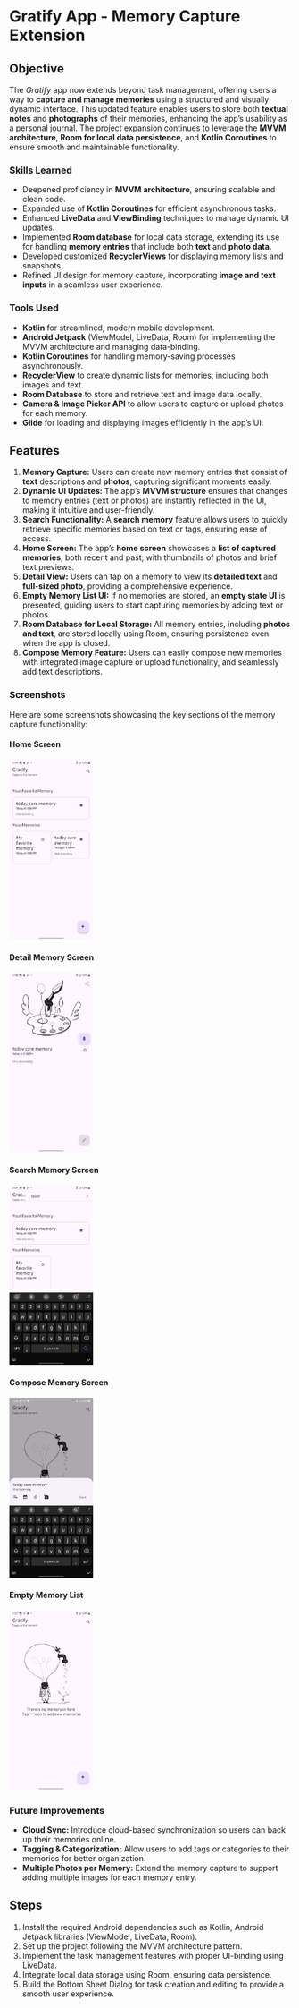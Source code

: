 # Gratify App - Memory Capture Extension

## Objective
The *Gratify* app now extends beyond task management, offering users a way to **capture and manage memories** using a structured and visually dynamic interface. This updated feature enables users to store both **textual notes** and **photographs** of their memories, enhancing the app’s usability as a personal journal. The project expansion continues to leverage the **MVVM architecture**, **Room for local data persistence**, and **Kotlin Coroutines** to ensure smooth and maintainable functionality.

### Skills Learned

- Deepened proficiency in **MVVM architecture**, ensuring scalable and clean code.
- Expanded use of **Kotlin Coroutines** for efficient asynchronous tasks.
- Enhanced **LiveData** and **ViewBinding** techniques to manage dynamic UI updates.
- Implemented **Room database** for local data storage, extending its use for handling **memory entries** that include both **text** and **photo data**.
- Developed customized **RecyclerViews** for displaying memory lists and snapshots.
- Refined UI design for memory capture, incorporating **image and text inputs** in a seamless user experience.

### Tools Used

- **Kotlin** for streamlined, modern mobile development.
- **Android Jetpack** (ViewModel, LiveData, Room) for implementing the MVVM architecture and managing data-binding.
- **Kotlin Coroutines** for handling memory-saving processes asynchronously.
- **RecyclerView** to create dynamic lists for memories, including both images and text.
- **Room Database** to store and retrieve text and image data locally.
- **Camera & Image Picker API** to allow users to capture or upload photos for each memory.
- **Glide** for loading and displaying images efficiently in the app’s UI.

## Features

1. **Memory Capture:** Users can create new memory entries that consist of **text** descriptions and **photos**, capturing significant moments easily.
2. **Dynamic UI Updates:** The app’s **MVVM structure** ensures that changes to memory entries (text or photos) are instantly reflected in the UI, making it intuitive and user-friendly.
3. **Search Functionality:** A **search memory** feature allows users to quickly retrieve specific memories based on text or tags, ensuring ease of access.
4. **Home Screen:** The app’s **home screen** showcases a **list of captured memories**, both recent and past, with thumbnails of photos and brief text previews.
5. **Detail View:** Users can tap on a memory to view its **detailed text** and **full-sized photo**, providing a comprehensive experience.
6. **Empty Memory List UI:** If no memories are stored, an **empty state UI** is presented, guiding users to start capturing memories by adding text or photos.
7. **Room Database for Local Storage:** All memory entries, including **photos and text**, are stored locally using Room, ensuring persistence even when the app is closed.
8. **Compose Memory Feature:** Users can easily compose new memories with integrated image capture or upload functionality, and seamlessly add text descriptions.

### Screenshots

Here are some screenshots showcasing the key sections of the memory capture functionality:

#### Home Screen
<img src="https://github.com/Avwaveaf/screenshots/blob/main/gratify_home.jpeg" alt="Home Screen" width="150">

#### Detail Memory Screen
<img src="https://github.com/Avwaveaf/screenshots/blob/main/gratify_detail.jpeg" alt="Detail Memory" width="150">

#### Search Memory Screen
<img src="https://github.com/Avwaveaf/screenshots/blob/main/gratify_search.jpeg" alt="Search Memory" width="150">

#### Compose Memory Screen
<img src="https://github.com/Avwaveaf/screenshots/blob/main/gratify_compose.jpeg" alt="Compose Memory" width="150">

#### Empty Memory List
<img src="https://github.com/Avwaveaf/screenshots/blob/main/gratify_empty_list.jpeg" alt="Empty Memory List" width="150">

### Future Improvements

- **Cloud Sync:** Introduce cloud-based synchronization so users can back up their memories online.
- **Tagging & Categorization:** Allow users to add tags or categories to their memories for better organization.
- **Multiple Photos per Memory:** Extend the memory capture to support adding multiple images for each memory entry.



## Steps
1. Install the required Android dependencies such as Kotlin, Android Jetpack libraries (ViewModel, LiveData, Room).
2. Set up the project following the MVVM architecture pattern.
3. Implement the task management features with proper UI-binding using LiveData.
4. Integrate local data storage using Room, ensuring data persistence.
5. Build the Bottom Sheet Dialog for task creation and editing to provide a smooth user experience.
